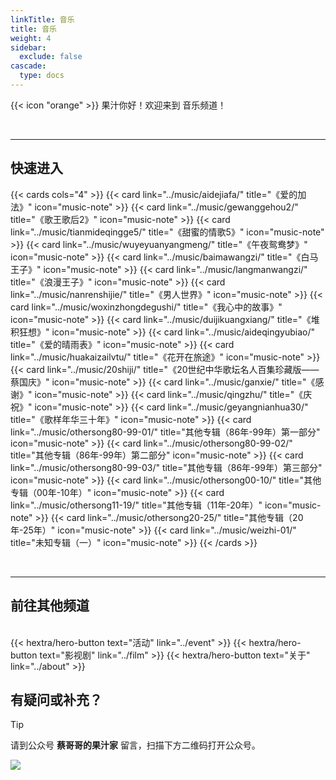 ```yaml
---
linkTitle: 音乐
title: 音乐
weight: 4
sidebar:
  exclude: false
cascade:
  type: docs
---
```


{{< icon "orange" >}} 果汁你好！欢迎来到 音乐频道！

<!--more-->

<br>
<hr>

## 快速进入
{{< cards cols="4" >}}
  {{< card link="../music/aidejiafa/" title="《爱的加法》" icon="music-note" >}}
  {{< card link="../music/gewanggehou2/" title="《歌王歌后2》" icon="music-note" >}}
  {{< card link="../music/tianmideqingge5/" title="《甜蜜的情歌5》" icon="music-note" >}}
  {{< card link="../music/wuyeyuanyangmeng/" title="《午夜鸳鸯梦》" icon="music-note" >}}
  {{< card link="../music/baimawangzi/" title="《白马王子》" icon="music-note" >}}
  {{< card link="../music/langmanwangzi/" title="《浪漫王子》" icon="music-note" >}}
  {{< card link="../music/nanrenshijie/" title="《男人世界》" icon="music-note" >}}
  {{< card link="../music/woxinzhongdegushi/" title="《我心中的故事》" icon="music-note" >}}
  {{< card link="../music/duijikuangxiang/" title="《堆积狂想》" icon="music-note" >}}
  {{< card link="../music/aideqingyubiao/" title="《爱的晴雨表》" icon="music-note" >}}
  {{< card link="../music/huakaizailvtu/" title="《花开在旅途》" icon="music-note" >}}
  {{< card link="../music/20shiji/" title="《20世纪中华歌坛名人百集珍藏版——蔡国庆》" icon="music-note" >}}
  {{< card link="../music/ganxie/" title="《感谢》" icon="music-note" >}}
  {{< card link="../music/qingzhu/" title="《庆祝》" icon="music-note" >}}
  {{< card link="../music/geyangnianhua30/" title="《歌样年华三十年》" icon="music-note" >}}
  {{< card link="../music/othersong80-99-01/" title="其他专辑（86年-99年）第一部分" icon="music-note" >}}
  {{< card link="../music/othersong80-99-02/" title="其他专辑（86年-99年）第二部分" icon="music-note" >}}
  {{< card link="../music/othersong80-99-03/" title="其他专辑（86年-99年）第三部分" icon="music-note" >}}
  {{< card link="../music/othersong00-10/" title="其他专辑（00年-10年）" icon="music-note" >}}
  {{< card link="../music/othersong11-19/" title="其他专辑（11年-20年）" icon="music-note" >}}
  {{< card link="../music/othersong20-25/" title="其他专辑（20年-25年）" icon="music-note" >}}
  {{< card link="../music/weizhi-01/" title="未知专辑（一）" icon="music-note" >}}
{{< /cards >}}

<br>
<hr>

## 前往其他频道
<br>
{{< hextra/hero-button text="活动" link="../event" >}}
<!-- {{< hextra/hero-button text="📺 电视节目" link="../show" >}} -->
{{< hextra/hero-button text="影视剧" link="../film" >}}
<!-- {{< hextra/hero-button text="📚 文章" link="../article" >}} -->
{{< hextra/hero-button text="关于" link="../about" >}}

## 有疑问或补充？

> [!TIP]
> 请到公众号  **蔡哥哥的果汁家**  留言，扫描下方二维码打开公众号。

![](../qrcode.jpg)

